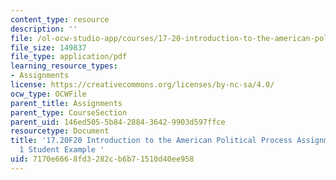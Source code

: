 ```yaml
---
content_type: resource
description: ''
file: /ol-ocw-studio-app/courses/17-20-introduction-to-the-american-political-process-fall-2020/7170e6668fd3282cb6b71510d40ee958_MIT17_20F20_Paper1_Example.pdf
file_size: 149837
file_type: application/pdf
learning_resource_types:
- Assignments
license: https://creativecommons.org/licenses/by-nc-sa/4.0/
ocw_type: OCWFile
parent_title: Assignments
parent_type: CourseSection
parent_uid: 146ed505-5b84-2884-3642-9903d597ffce
resourcetype: Document
title: '17.20F20 Introduction to the American Political Process Assignments: Paper
  1 Student Example '
uid: 7170e666-8fd3-282c-b6b7-1510d40ee958
---
```

